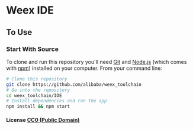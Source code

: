 # Weex IDE

## To Use

### Start With Source

To clone and run this repository you'll need [Git](https://git-scm.com) and [Node.js](https://nodejs.org/en/download/) (which comes with [npm](http://npmjs.com)) installed on your computer. From your command line:

```bash
# Clone this repository
git clone https://github.com/alibaba/weex_toolchain
# Go into the repository
cd weex_toolchain/IDE
# Install dependencies and run the app
npm install && npm start
```

#### License [CC0 (Public Domain)](LICENSE.md)
